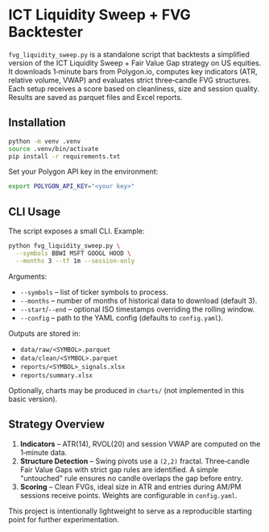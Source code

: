 # ICT Liquidity Sweep + FVG Backtester

`fvg_liquidity_sweep.py` is a standalone script that backtests a simplified
version of the ICT Liquidity Sweep + Fair Value Gap strategy on US equities.
It downloads 1‑minute bars from Polygon.io, computes key indicators (ATR,
relative volume, VWAP) and evaluates strict three‑candle FVG structures.  Each
setup receives a score based on cleanliness, size and session quality.  Results
are saved as parquet files and Excel reports.

## Installation

```bash
python -m venv .venv
source .venv/bin/activate
pip install -r requirements.txt
```

Set your Polygon API key in the environment:

```bash
export POLYGON_API_KEY="<your key>"
```

## CLI Usage

The script exposes a small CLI.  Example:

```bash
python fvg_liquidity_sweep.py \
  --symbols BBWI MSFT GOOGL HOOD \
  --months 3 --tf 1m --session-only
```

Arguments:

- `--symbols` – list of ticker symbols to process.
- `--months` – number of months of historical data to download (default 3).
- `--start`/`--end` – optional ISO timestamps overriding the rolling window.
- `--config` – path to the YAML config (defaults to `config.yaml`).

Outputs are stored in:

- `data/raw/<SYMBOL>.parquet`
- `data/clean/<SYMBOL>.parquet`
- `reports/<SYMBOL>_signals.xlsx`
- `reports/summary.xlsx`

Optionally, charts may be produced in `charts/` (not implemented in this basic
version).

## Strategy Overview

1. **Indicators** – ATR(14), RVOL(20) and session VWAP are computed on the
   1‑minute data.
2. **Structure Detection** – Swing pivots use a `(2,2)` fractal.  Three‑candle
   Fair Value Gaps with strict gap rules are identified.  A simple "untouched"
   rule ensures no candle overlaps the gap before entry.
3. **Scoring** – Clean FVGs, ideal size in ATR and entries during AM/PM sessions
   receive points.  Weights are configurable in `config.yaml`.

This project is intentionally lightweight to serve as a reproducible starting
point for further experimentation.
